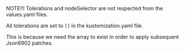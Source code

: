 NOTE!!! Tolerations and nodeSelector are not respected from the values.yaml files.

All tolerations are set to `[]` in the kustomization.yaml file.

This is because we need the array to exist in order to apply subsequent Json6902 patches.
